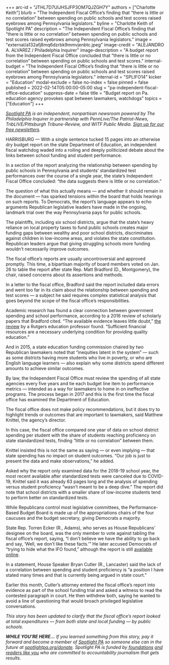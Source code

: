 +++
arc-id = "JTHL7D7UIJHSJFP3OM7QJZGH7Y"
authors = ["Charlotte Keith"]
blurb = "The Independent Fiscal Office’s finding that “there is little or no correlation” between spending on public schools and test scores raised eyebrows among Pennsylvania legislators."
byline = "Charlotte Keith of Spotlight PA"
description = "The Independent Fiscal Office’s finding that “there is little or no correlation” between spending on public schools and test scores raised eyebrows among Pennsylvania legislators."
image = "external/a132afj8mq6dzrbk9mmvjenbtc.jpeg"
image-credit = "ALEJANDRO A. ALVAREZ / Philadelphia Inquirer"
image-description = "A budget report from the Independent Fiscal Office concluded that “there is little or no correlation” between spending on public schools and test scores."
internal-budget = "The Independent Fiscal Office’s finding that “there is little or no correlation” between spending on public schools and test scores raised eyebrows among Pennsylvania legislators."
internal-id = "SPLIFO14"
kicker = "Education"
modal-exclude = false
no-index = false
pinned = false
published = 2022-02-14T05:00:00-05:00
slug = "pa-independent-fiscal-office-education"
suppress-date = false
title = "Budget report on Pa. education agency provokes spat between lawmakers, watchdogs"
topics = ["Education"]
+++

<a href="https://www.spotlightpa.org/"><i>Spotlight PA</i></a><i> is an independent, nonpartisan newsroom powered by The Philadelphia Inquirer in partnership with PennLive/The Patriot-News, TribLIVE/Pittsburgh Tribune-Review, and WITF Public Media. </i><a href="https://www.spotlightpa.org/newsletters"><i>Sign up for our free newsletters</i></a><i>.</i>

HARRISBURG — With a single sentence tucked 15 pages into an otherwise dry budget report on the state Department of Education, an independent fiscal watchdog waded into a roiling and deeply politicized debate about the links between school funding and student performance.

In a section of the report analyzing the relationship between spending by public schools in Pennsylvania and students’ standardized test performances over the course of a single year, the state’s Independent Fiscal Office concluded: “the data suggests there is little or no correlation.”

The question of what this actually means — and whether it should remain in the document — has sparked tensions within the board that holds hearings on such reports. To Democrats, the report’s language appears to echo arguments Republican legislative leaders have made in the ongoing, landmark trial over the way Pennsylvania pays for public schools.

<script src="https://www.spotlightpa.org/embed.js" async></script><div data-spl-embed-version="1" data-spl-src="https://www.spotlightpa.org/embeds/newsletter/"></div>

The plaintiffs, including six school districts, argue that the state’s heavy reliance on local property taxes to fund public schools creates major funding gaps between wealthy and poor school districts, discriminates against children in low-income areas, and violates the state constitution. Republican leaders argue that giving struggling schools more funding wouldn’t necessarily improve outcomes.

The fiscal office’s reports are usually uncontroversial and approved promptly. This time, a bipartisan majority of board members voted on Jan. 26 to table the report after state Rep. Matt Bradford (D., Montgomery), the chair, raised concerns about its assertions and methods.

In a letter to the fiscal office, Bradford said the report included data errors and went too far in its claim about the relationship between spending and test scores — a subject he said requires complex statistical analysis that goes beyond the scope of the fiscal office’s responsibilities.

Academic research has found a clear connection between government spending and school performance, according to a 2016 review of scholarly papers that Bradford cited. “The available evidence leaves little doubt,” <a href="https://www.shankerinstitute.org/resource/does-money-matter-second-edition">the review</a> by a Rutgers education professor found. “Sufficient financial resources are a necessary underlying condition for providing quality education.”

And in 2015, a state education funding commission chaired by two Republican lawmakers noted that “inequities latent in the system” — such as some districts having more students who live in poverty, or who are English language learners — also explain why some districts spend different amounts to achieve similar outcomes.

By law, the Independent Fiscal Office must review the spending of all state agencies every five years and tie each budget line item to performance metrics — intended as a way for lawmakers to home in on ineffective programs. The process began in 2017 and this is the first time the fiscal office has examined the Department of Education.

The fiscal office does not make policy recommendations, but it does try to highlight trends or outcomes that are important to lawmakers, said Matthew Knittel, the agency’s director.

In this case, the fiscal office compared one year of data on school district spending per student with the share of students reaching proficiency on state standardized tests, finding “little or no correlation” between them.

<script src="https://www.spotlightpa.org/embed.js" async></script><div data-spl-embed-version="1" data-spl-src="https://www.spotlightpa.org/embeds/donate/"></div>

Knittel insisted this is not the same as saying — or even implying — that state spending has no impact on student outcomes. “Our job is just to present the data and make observations,” he added.

Asked why the report only examined data for the 2018-19 school year, the most recent available after standardized tests were canceled due to COVID-19, Knittel said it was already 63 pages long and the analysis of spending versus student proficiency “wasn’t meant to be a deep dive.” The report did note that school districts with a smaller share of low-income students tend to perform better on standardized tests.

While Republicans control most legislative committees, the Performance-Based Budget Board is made up of the appropriations chairs of the four caucuses and the budget secretary, giving Democrats a majority.

State Rep. Torren Ecker (R., Adams), who serves as House Republicans’ designee on the board, was the only member to vote against tabling the fiscal office’s report, saying, “I don’t believe we have the ability to go back and say, ‘Well, we don’t like these facts.’” He later accused Democrats of “trying to hide what the IFO found,” although the report is still <a href="https://web.archive.org/20220126152040/http://www.ifo.state.pa.us/download.cfm?file=Resources/Documents/PBB_2022_PDE_REPORT.pdf">available online</a>.

In a statement, House Speaker Bryan Cutler (R., Lancaster) said the lack of a correlation between spending and student proficiency is “a position I have stated many times and that is currently being argued in state court.”

Earlier this month, Cutler’s attorney entered the fiscal office’s report into evidence as part of the school funding trial and asked a witness to read the contested paragraph in court. He then withdrew both, saying he wanted to avoid a line of questioning that would broach privileged legislative conversations.

<i>This story has been updated to clarify that the fiscal office’s report looked at total expenditures — from both state and local funding — by public schools.</i>

<i><b>WHILE YOU’RE HERE...</b></i><i> If you learned something from this story, pay it forward and become a member of </i><a href="https://www.spotlightpa.org/"><i>Spotlight PA</i></a><i> so someone else can in the future at </i><a href="https://www.spotlightpa.org/donate"><i>spotlightpa.org/donate</i></a><i>. Spotlight PA is funded by</i><a href="https://www.spotlightpa.org/support"><i> foundations</i></a><i> </i><a href="https://www.spotlightpa.org/support"><i>and readers like you</i></a><i> who are committed to accountability journalism that gets results.</i>
